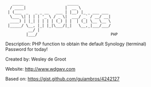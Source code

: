 	   _____                   _____              
	  / ____|                 |  __ \             
	 | (___  _   _ _ __   ___ | |__) |_ _ ___ ___ 
	  \___ \| | | | '_ \ / _ \|  ___/ _` / __/ __|
	  ____) | |_| | | | | (_) | |  | (_| \__ \__ \
	 |_____/ \__, |_| |_|\___/|_|   \__,_|___/___/
	          __/ |                               
	         |___/                                PHP

Description: 	PHP function to obtain the default Synology (terminal) Password for today!


Created by: 	Wesley de Groot

Website:      	http://www.wdgwv.com

Based on: 		https://gist.github.com/guiambros/4242127